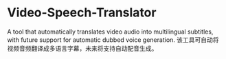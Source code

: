 # Video-Speech-Translator
A tool that automatically translates video audio into multilingual subtitles, with future support for automatic dubbed voice generation.     该工具可自动将视频音频翻译成多语言字幕，未来将支持自动配音生成。
